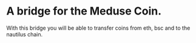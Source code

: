 # A bridge for the Meduse Coin.

With this bridge you will be able to transfer coins from eth, bsc and to the nautilus chain.
